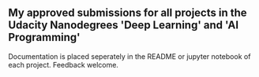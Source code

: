 ## My approved submissions for all projects in the Udacity Nanodegrees 'Deep Learning' and 'AI Programming' ##

Documentation is placed seperately in the README or jupyter notebook of each project.
Feedback welcome.

